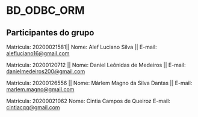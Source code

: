 # BD_ODBC_ORM

## Participantes do grupo 
Matrícula: 20200021581||
Nome: Alef Luciano Silva ||
E-mail: alefluciano16@gmail.com

Matrícula: 20200120712 ||
Nome: Daniel Leônidas de Medeiros ||
E-mail: danielmedeiros200@gmail.com

Matrícula: 20200126556 ||
Nome: Márlem Magno da Silva Dantas ||
E-mail: marlem.magno@gmail.com 

Matrícula: 20200021062
Nome: Cintia Campos de Queiroz
E-mail: cintiacqq@gmail.com

